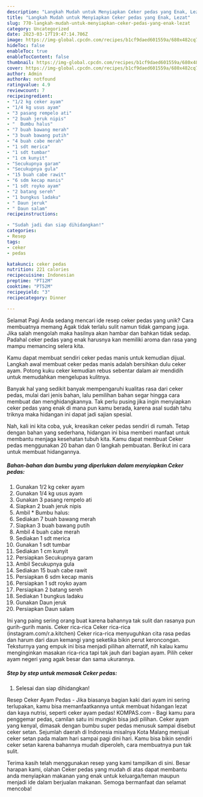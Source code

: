 ```yaml
---
description: "Langkah Mudah untuk Menyiapkan Ceker pedas yang Enak, Lezat"
title: "Langkah Mudah untuk Menyiapkan Ceker pedas yang Enak, Lezat"
slug: 770-langkah-mudah-untuk-menyiapkan-ceker-pedas-yang-enak-lezat
category: Uncategorized
date: 2023-03-17T19:47:14.706Z
image: https://img-global.cpcdn.com/recipes/b1cf9daed601559a/680x482cq70/ceker-pedas-foto-resep-utama.jpg
hideToc: false
enableToc: true
enableTocContent: false
thumbnail: https://img-global.cpcdn.com/recipes/b1cf9daed601559a/680x482cq70/ceker-pedas-foto-resep-utama.jpg
cover: https://img-global.cpcdn.com/recipes/b1cf9daed601559a/680x482cq70/ceker-pedas-foto-resep-utama.jpg
author: Admin
authorAv: notfound
ratingvalue: 4.9
reviewcount: 7
recipeingredient:
- "1/2 kg ceker ayam"
- "1/4 kg usus ayam"
- "3 pasang rempelo ati"
- "2 buah jeruk nipis"
- "  Bumbu halus"
- "7 buah bawang merah"
- "3 buah bawang putih"
- "4 buah cabe merah"
- "1 sdt merica"
- "1 sdt tumbar"
- "1 cm kunyit"
- "Secukupnya garam"
- "Secukupnya gula"
- "15 buah cabe rawit"
- "6 sdm kecap manis"
- "1 sdt royko ayam"
- "2 batang sereh"
- "1 bungkus ladaku"
- " Daun jeruk"
- " Daun salam"
recipeinstructions:

- "Sudah jadi dan siap dihidangkan!"
categories:
- Resep
tags:
- ceker
- pedas

katakunci: ceker pedas 
nutrition: 221 calories
recipecuisine: Indonesian
preptime: "PT12M"
cooktime: "PT52M"
recipeyield: "3"
recipecategory: Dinner

---
```



Selamat Pagi Anda sedang mencari ide resep ceker pedas yang unik? Cara membuatnya memang Agak tidak terlalu sulit namun tidak gampang juga. Jika salah mengolah maka hasilnya akan hambar dan bahkan tidak sedap. Padahal ceker pedas yang enak harusnya kan memiliki aroma dan rasa yang mampu memancing selera kita.


Kamu dapat membuat sendiri ceker pedas manis untuk kemudian dijual. Langkah awal membuat ceker pedas manis adalah bersihkan dulu ceker ayam. Potong kuku ceker kemudian rebus sebentar dalam air mendidih untuk memudahkan mengelupas kulitnya.

Banyak hal yang sedikit banyak mempengaruhi kualitas rasa dari ceker pedas, mulai dari jenis bahan, lalu pemilihan bahan segar hingga cara membuat dan menghidangkannya. Tak perlu pusing jika ingin menyiapkan ceker pedas yang enak di mana pun kamu berada, karena asal sudah tahu triknya maka hidangan ini dapat jadi sajian spesial.


Nah, kali ini kita coba, yuk, kreasikan ceker pedas sendiri di rumah. Tetap dengan bahan yang sederhana, hidangan ini bisa memberi manfaat untuk membantu menjaga kesehatan tubuh kita. Kamu dapat membuat Ceker pedas menggunakan 20 bahan dan 0 langkah pembuatan. Berikut ini cara untuk membuat hidangannya.

<!--inarticleads1-->

##### Bahan-bahan dan bumbu yang diperlukan dalam menyiapkan Ceker pedas:

1. Gunakan 1/2 kg ceker ayam
1. Gunakan 1/4 kg usus ayam
1. Gunakan 3 pasang rempelo ati
1. Siapkan 2 buah jeruk nipis
1. Ambil  * Bumbu halus:
1. Sediakan 7 buah bawang merah
1. Siapkan 3 buah bawang putih
1. Ambil 4 buah cabe merah
1. Sediakan 1 sdt merica
1. Gunakan 1 sdt tumbar
1. Sediakan 1 cm kunyit
1. Persiapkan Secukupnya garam
1. Ambil Secukupnya gula
1. Sediakan 15 buah cabe rawit
1. Persiapkan 6 sdm kecap manis
1. Persiapkan 1 sdt royko ayam
1. Persiapkan 2 batang sereh
1. Sediakan 1 bungkus ladaku
1. Gunakan  Daun jeruk
1. Persiapkan  Daun salam


Ini yang paing sering orang buat karena bahannya tak sulit dan rasanya pun gurih-gurih manis. Ceker rica-rica Ceker rica-rica (instagram.com/r.a.kitchen) Ceker rica-rica menyuguhkan cita rasa pedas dan harum dari daun kemangi yang seketika bikin perut keroncongan. Teksturnya yang empuk ini bisa menjadi pilihan alternatif, nih kalau kamu menginginkan masakan rica-rica tapi tak jauh dari bagian ayam. Pilih ceker ayam negeri yang agak besar dan sama ukurannya. 

<!--inarticleads2-->

##### Step by step untuk memasak Ceker pedas:


1. Selesai dan siap dihidangkan!

Resep Ceker Ayam Pedas - Jika biasanya bagian kaki dari ayam ini sering terlupakan, kamu bisa memanfaatkannya untuk membuat hidangan lezat dan kaya nutrisi, seperti ceker ayam pedas! KOMPAS.com - Bagi kamu para penggemar pedas, camilan satu ini mungkin bisa jadi pilihan. Ceker ayam yang kenyal, dimasak dengan bumbu super pedas menusuk sampai disebut ceker setan. Sejumlah daerah di Indonesia misalnya Kota Malang menjual ceker setan pada malam hari sampai pagi dini hari. Kamu bisa bikin sendiri ceker setan karena bahannya mudah diperoleh, cara membuatnya pun tak sulit. 

Terima kasih telah menggunakan resep yang kami tampilkan di sini. Besar harapan kami, olahan Ceker pedas yang mudah di atas dapat membantu anda menyiapkan makanan yang enak untuk keluarga/teman maupun menjadi ide dalam berjualan makanan. Semoga bermanfaat dan selamat mencoba!

